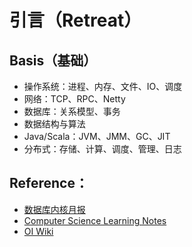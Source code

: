 # 引言（Retreat）

## Basis（基础）

* 操作系统：进程、内存、文件、IO、调度
* 网络：TCP、RPC、Netty
* 数据库：关系模型、事务
* 数据结构与算法
* Java/Scala：JVM、JMM、GC、JIT
* 分布式：存储、计算、调度、管理、日志

## Reference：

- [数据库内核月报](http://mysql.taobao.org/monthly/)
- [Computer Science Learning Notes](https://github.com/CyC2018/CS-Notes)
- [OI Wiki](https://oi-wiki.org/)